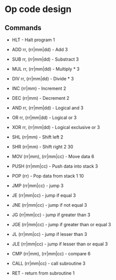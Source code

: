 # Op code design

## Commands 

- HLT - Halt program                                1

- ADD rr, (rr|mm|dd) - Add                          3
- SUB rr, (rr|mm|dd) - Substract                    3
- MUL rr, (rr|mm|dd) - Multiply *                   3
- DIV rr, (rr|mm|dd) - Divide *                     3
- INC (rr|mm) - Increment                           2
- DEC (rr|mm) - Decrement                           2
- AND rr, (rr|mm|dd) - Logical and                  3
- OR  rr, (rr|mm|dd) - Logical or                   3
- XOR rr, (rr|mm|dd) - Logical exclusive or         3
- SHL (rr|mm) - Shift left                          2
- SHR (rr|mm) - Shift right                         2
                                                    30

- MOV (rr|mm), (rr|mm|cc) - Move data               6
- PUSH (rr|mm|cc) - Push data into stack            3
- POP (rr) - Pop data from stack                    1
                                                    10

- JMP (rr|mm|cc) - jump                             3
- JE  (rr|mm|cc) - jump if equal                    3
- JNE (rr|mm|cc) - jump if not equal                3
- JG  (rr|mm|cc) - jump if greater than             3
- JGE (rr|mm|cc) - jump if greater than or equal    3
- JL  (rr|mm|cc) - jump if lesser than              3
- JLE (rr|mm|cc) - jump if lesser than or equal     3
- CMP (rr|mm), (rr|mm|cc) - compare                 6
- CALL (rr|mm|cc) - call subroutine                 3
- RET - return from subroutine                      1
